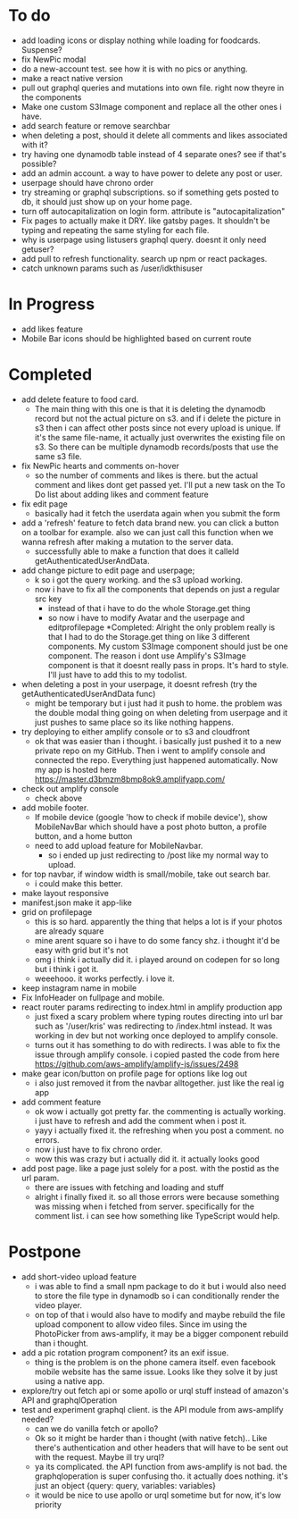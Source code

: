 # To do
* add loading icons or display nothing while loading for foodcards. Suspense?
* fix NewPic modal
* do a new-account test. see how it is with no pics or anything.
* make a react native version
* pull out graphql queries and mutations into own file. right now theyre in the components
* Make one custom S3Image component and replace all the other ones i have.
* add search feature or remove searchbar
* when deleting a post, should it delete all comments and likes associated with it?
* try having one dynamodb table instead of 4 separate ones? see if that's possible?
* add an admin account. a way to have power to delete any post or user.
* userpage should have chrono order
* try streaming or graphql subscriptions. so if something gets posted to db, it should
  just show up on your home page.
* turn off autocapitalization on login form. attribute is "autocapitalization"
* Fix pages to actually make it DRY. like gatsby pages. It shouldn't be typing and
    repeating the same styling for each file.
* why is userpage using listusers graphql query. doesnt it only need getuser?
* add pull to refresh functionality. search up npm or react packages.
* catch unknown params such as /user/idkthisuser




# In Progress
* add likes feature
* Mobile Bar icons should be highlighted based on current route


# Completed
* add delete feature to food card. 
    * The main thing with this one is that it is deleting the dynamodb record but
        not the actual picture on s3. and if i delete the picture in s3 then i can
        affect other posts since not every upload is unique. If it's the same file-name,
        it actually just overwrites the existing file on s3. So there can be
        multiple dynamodb records/posts that use the same s3 file.
* fix NewPic hearts and comments on-hover
  * so the number of comments and likes is there. but the actual comment and likes 
    dont get passed yet. I'll put a new task on the To Do list about adding likes
    and comment feature
* fix edit page
    * basically had it fetch the userdata again when you submit the form
* add a 'refresh' feature to fetch data brand new. you can click a button on a toolbar
  for example. also we can just call this function when we wanna refresh after making
  a mutation to the server data.
    * successfully able to make a function that does it calleld getAuthenticatedUserAndData.
* add change picture to edit page and userpage;
    * k so i got the query working. and the s3 upload working.
    * now i have to fix all the components that depends on just a regular src key
        * instead of that i have to do the whole Storage.get thing
        * so now i have to modify Avatar and the userpage and editprofilepage
    *Completed: Alright the only problem really is that I had to do the Storage.get thing
      on like 3 different components. My custom S3Image component should just be one
      component. The reason i dont use Amplify's S3Image component is that it doesnt
      really pass in props. It's hard to style. I'll just have to add this to my todolist.
* when deleting a post in your userpage, it doesnt refresh (try the getAuthenticatedUserAndData func)
  * might be temporary but i just had it push to home. the problem was the double modal thing
    going on when deleting from userpage and it just pushes to same place so its like
    nothing happens.
* try deploying to either amplify console or to s3 and cloudfront
  * ok that was easier than i thought. i basically just pushed it to a new private
    repo on my GitHub. Then i went to amplify console and connected the repo. Everything
    just happened automatically. Now my app is hosted here https://master.d3bmzm8bmp8ok9.amplifyapp.com/
* check out amplify console
  * check above
* add mobile footer. 
    * If mobile device (google 'how to check if mobile device'), show MobileNavBar
        which should have a post photo button, a profile button, and a home button
    * need to add upload feature for MobileNavbar. 
        * so i ended up just redirecting to /post like my normal way to upload.
* for top navbar, if window width is small/mobile, take out search bar.
    * i could make this better.
* make layout responsive
* manifest.json make it app-like
* grid on profilepage
  * this is so hard. apparently the thing that helps a lot is if your photos are already square
  * mine arent square so i have to do some fancy shz. i thought it'd be easy with grid but it's not
  * omg i think i actually did it. i played around on codepen for so long but i think i got it.
  * weeehooo. it works perfectly. i love it.
* keep instagram name in mobile
* Fix InfoHeader on fullpage and mobile. 
* react router params redirecting to index.html in amplify production app
    * just fixed a scary problem where typing routes directing into url bar such as
        '/user/kris' was redirecting to /index.html instead. It was working in dev but 
        not working once deployed to amplify console.
    * turns out it has something to do with redirects. I was able to fix the issue through
        amplify console. i copied pasted the code from here https://github.com/aws-amplify/amplify-js/issues/2498
* make gear icon/button on profile page for options like log out
    * i also just removed it from the navbar alltogether. just like the real ig app
* add comment feature
  * ok wow i actually got pretty far. the commenting is actually working. i just have
    to refresh and add the comment when i post it. 
  * yayy i actually fixed it. the refreshing when you post a comment. no errors.
  * now i just have to fix chrono order.
  * wow this was crazy but i actually did it. it actually looks good
* add post page. like a page just solely for a post. with the postid as the url param.
  * there are issues with fetching and loading and stuff
  * alright i finally fixed it. so all those errors were because something was missing
    when i fetched from server. specifically for the comment list. i can see how
    something like TypeScript would help.


# Postpone
* add short-video upload feature
    * i was able to find a small npm package to do it but i would also need to 
      store the file type in dynamodb so i can conditionally render the video player.
    * on top of that i would also have to modify and maybe rebuild the file upload
        component to allow video files. Since im using the PhotoPicker from aws-amplify,
        it may be a bigger component rebuild than i thought.
* add a pic rotation program component? its an exif issue. 
    * thing is the problem is on the phone camera itself. even facebook mobile website
        has the same issue. Looks like they solve it by just using a native app.
* explore/try out fetch api or some apollo or urql stuff instead of amazon's API and graphqlOperation
* test and experiment graphql client. is the API module from aws-amplify needed?
    * can we do vanilla fetch or apollo?
    * Ok so it might be harder than i thought (with native fetch).. Like there's authentication and other
        headers that will have to be sent out with the request. Maybe ill try urql?
    * ya its complicated. the API function from aws-amplify is not bad. the graphqloperation
        is super confusing tho. it actually does nothing. it's just an object {query: query, variables: variables}
    * it would be nice to use apollo or urql sometime but for now, it's low priority
